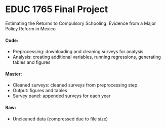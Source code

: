 # EDUC 1765 Final Project

Estimating the Returns to Compulsory Schooling: Evidence from a Major Policy Reform in Mexico

#### Code: 
- Preprocessing: downloading and cleaning surveys for analysis
- Analysis: creating additional variables, running regressions, generating tables and figures

#### Master: 
- Cleaned surveys: cleaned surveys from preprocessing step
- Output: figures and tables
- Survey panel: appended surveys for each year

#### Raw: 
- Uncleaned data (compressed due to file size)
